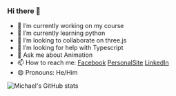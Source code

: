 ### Hi there 👋

- 🔭 I’m currently working on my course
- 🌱 I’m currently learning python
- 👯 I’m looking to collaborate on three.js
- 🤔 I’m looking for help with Typescript
- 💬 Ask me about Animation
- 📫 How to reach me: [Facebook](https://www.facebook.com/michael.shih2/) [PersonalSite](https://michaelyshih.github.io/onilne-portfolio/) [LinkedIn](https://www.linkedin.com/in/michael-shih-7ba943244/)
- 😄 Pronouns: He/Him

![Michael's GitHub stats](https://github-readme-stats.vercel.app/api?username=michaelyshih&theme=radical)
